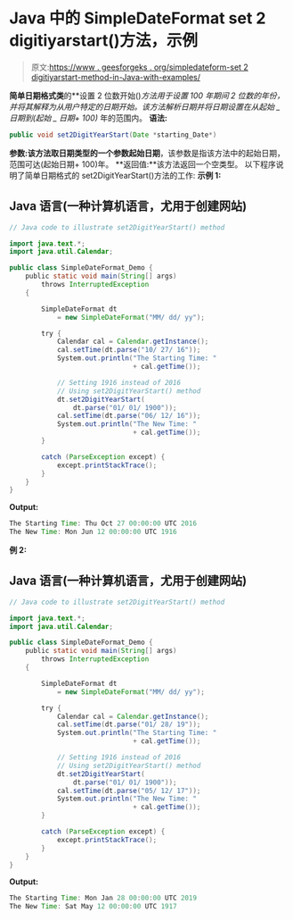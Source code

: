 # Java 中的 SimpleDateFormat set 2 digitiyarstart()方法，示例

> 原文:[https://www . geesforgeks . org/simpledateform-set 2 digitiyarstart-method-in-Java-with-examples/](https://www.geeksforgeeks.org/simpledateformat-set2digityearstart-method-in-java-with-examples/)

**简单日期格式类**的**设置 2 位数开始()**方法用于设置 100 年期间 2 位数的年份，并将其解释为从用户特定的日期开始。该方法解析日期并将日期设置在从*起始 _ 日期*到*(起始 _ 日期+ 100)* 年的范围内。
**语法:**

```java
public void set2DigitYearStart(Date *starting_Date*)
```

**参数:**该方法取日期类型的一个参数**起始日期**，该参数是指该方法中的起始日期，范围可达(起始日期+ 100)年。
**返回值:**该方法返回一个空类型。
以下程序说明了简单日期格式的 set2DigitYearStart()方法的工作:
**示例 1:**

## Java 语言(一种计算机语言，尤用于创建网站)

```java
// Java code to illustrate set2DigitYearStart() method

import java.text.*;
import java.util.Calendar;

public class SimpleDateFormat_Demo {
    public static void main(String[] args)
        throws InterruptedException
    {

        SimpleDateFormat dt
            = new SimpleDateFormat("MM/ dd/ yy");

        try {
            Calendar cal = Calendar.getInstance();
            cal.setTime(dt.parse("10/ 27/ 16"));
            System.out.println("The Starting Time: "
                               + cal.getTime());

            // Setting 1916 instead of 2016
            // Using set2DigitYearStart() method
            dt.set2DigitYearStart(
                dt.parse("01/ 01/ 1900"));
            cal.setTime(dt.parse("06/ 12/ 16"));
            System.out.println("The New Time: "
                               + cal.getTime());
        }

        catch (ParseException except) {
            except.printStackTrace();
        }
    }
}
```

**Output:** 

```java
The Starting Time: Thu Oct 27 00:00:00 UTC 2016
The New Time: Mon Jun 12 00:00:00 UTC 1916
```

**例 2:**

## Java 语言(一种计算机语言，尤用于创建网站)

```java
// Java code to illustrate set2DigitYearStart() method

import java.text.*;
import java.util.Calendar;

public class SimpleDateFormat_Demo {
    public static void main(String[] args)
        throws InterruptedException
    {

        SimpleDateFormat dt
            = new SimpleDateFormat("MM/ dd/ yy");

        try {
            Calendar cal = Calendar.getInstance();
            cal.setTime(dt.parse("01/ 28/ 19"));
            System.out.println("The Starting Time: "
                               + cal.getTime());

            // Setting 1916 instead of 2016
            // Using set2DigitYearStart() method
            dt.set2DigitYearStart(
                dt.parse("01/ 01/ 1900"));
            cal.setTime(dt.parse("05/ 12/ 17"));
            System.out.println("The New Time: "
                               + cal.getTime());
        }

        catch (ParseException except) {
            except.printStackTrace();
        }
    }
}
```

**Output:** 

```java
The Starting Time: Mon Jan 28 00:00:00 UTC 2019
The New Time: Sat May 12 00:00:00 UTC 1917
```